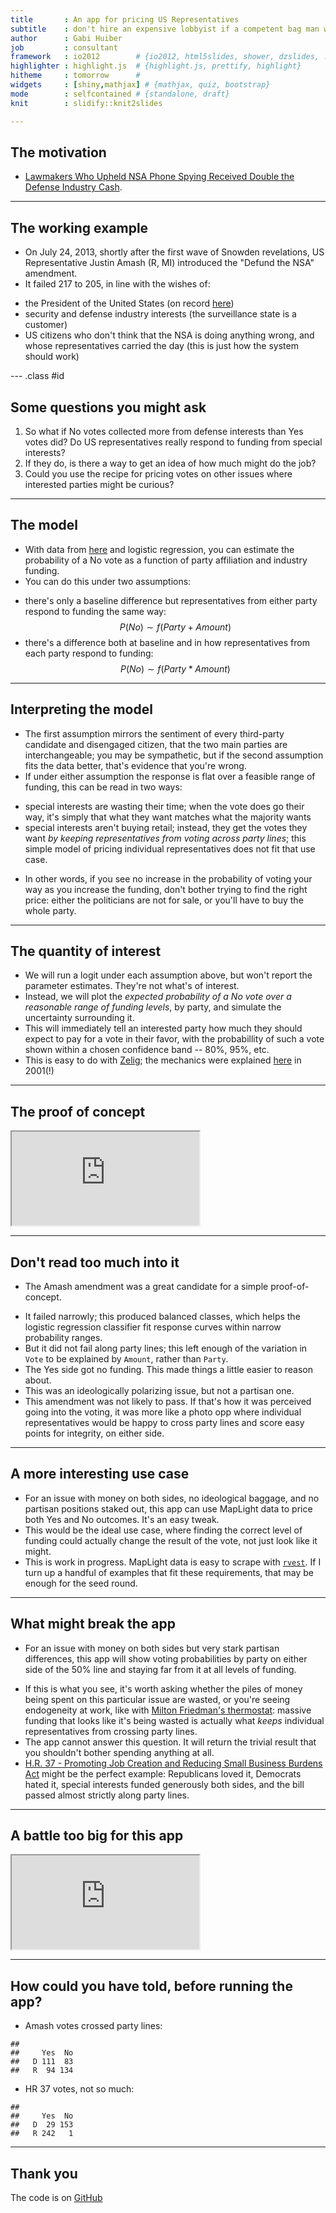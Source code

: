 ```yaml
---
title       : An app for pricing US Representatives
subtitle    : don't hire an expensive lobbyist if a competent bag man will do
author      : Gabi Huiber
job         : consultant
framework   : io2012        # {io2012, html5slides, shower, dzslides, ...}
highlighter : highlight.js  # {highlight.js, prettify, highlight}
hitheme     : tomorrow      # 
widgets     : [shiny,mathjax] # {mathjax, quiz, bootstrap}
mode        : selfcontained # {standalone, draft}
knit        : slidify::knit2slides

--- 
```


<style>
em {
  font-style: italic
}
</style>

## The motivation

* [Lawmakers Who Upheld NSA Phone Spying Received Double the Defense Industry Cash](http://www.wired.com/2013/07/money-nsa-vote/).

---

## The working example

*  On July 24, 2013, shortly after the first wave of Snowden revelations, US Representative Justin Amash (R, MI) introduced the "Defund the NSA" amendment.
* It failed 217 to 205, in line with the wishes of:
 - the President of the United States (on record  [here](http://www.businessinsider.com/amash-amendment-nsa-white-house-obama-veto-2013-7))
 - security and defense industry interests (the surveillance state is a customer)
 - US citizens who don't think that the NSA is doing anything wrong, and whose representatives carried the day (this is just how the system should work)

--- .class #id 

## Some questions you might ask

1. So what if No votes collected more from defense interests than Yes votes did? Do US representatives really respond to funding from special interests?
1. If they do, is there a way to get an idea of how much might do the job?
3. Could you use the recipe for pricing votes on other issues where interested parties might be curious?

---

## The model

* With data from [here](http://maplight.org/us-congress/bill/113-hr-2397/1742215/contributions-by-vote?sort=asc&order=$%20From%20Interest%20Groups%3Cbr%20/%3EThat%20Opposed&party[D]=D&party[R]=R&party[I]=I&vote[AYE]=AYE&vote[NOE]=NOE&vote[NV]=NV&voted_with[with]=with&voted_with[not-with]=not-with&state=&custom_from=01/01/2011&custom_to=12/31/2012&all_pols=1&uid=44999&interests-support=&interests-oppose=D2000-D3000-D5000-D9000-D4000-D0000-D6000&from=01-01-2011&to=12-31-2012&source=pacs-nonpacs&campaign=congressional) and logistic regression, you can estimate the probability of a No vote as a function of party affiliation and industry funding.
* You can do this under two assumptions: 
 - there's only a baseline difference but representatives from either party respond to funding the same way: 
 $$
 P(No) \sim f(Party + Amount)
 $$
 - there's a difference both at baseline and in how representatives from each party respond to funding: 
 $$
 P(No) \sim f(Party * Amount)
 $$


--- 

## Interpreting the model

* The first assumption mirrors the sentiment of every third-party candidate and disengaged citizen, that the two main parties are interchangeable; you may be sympathetic, but if the second assumption fits the data better, that's evidence that you're wrong.
* If under either assumption the response is flat over a feasible range of funding, this can be read in two ways:
 - special interests are wasting their time; when the vote does go their way, it's simply that what they want matches what the majority wants
 - special interests aren't buying retail; instead, they get the votes they want *by keeping representatives from voting across party lines*; this simple model of pricing individual representatives does not fit that use case.
* In other words, if you see no increase in the probability of voting your way as you increase the funding, don't bother trying to find the right price: either the politicians are not for sale, or you'll have to buy the whole party.

---

## The quantity of interest

* We will run a logit under each assumption above, but won't report the parameter estimates. They're not what's of interest.
* Instead, we will plot the *expected probability of a No vote over a reasonable range of funding levels*, by party, and simulate the uncertainty surrounding it.
* This will immediately tell an interested party how much they should expect to pay for a vote in their favor, with the probabillity of such a vote shown within a chosen confidence band -- 80%, 95%, etc.
* This is easy to do with [Zelig](http://zeligproject.org/); the mechanics were explained [here](http://gking.harvard.edu/files/abs/making-abs.shtml) in 2001(!)

---

## The proof of concept

<iframe src=https://ghuiber.shinyapps.io/Amash/></iframe>

---

## Don't read too much into it

* The Amash amendment was a great candidate for a simple proof-of-concept. 
 - It failed narrowly; this produced balanced classes, which helps the logistic regression classifier fit response curves within narrow probability ranges. 
 - But it did not fail along party lines; this left enough of the variation in `Vote` to be explained by `Amount`, rather than `Party`.
 - The Yes side got no funding. This made things a little easier to reason about.
 - This was an ideologically polarizing issue, but not a partisan one. 
 - This amendment was not likely to pass. If that's how it was perceived going into the voting, it was more like a photo opp where individual representatives would be happy to cross party lines and score easy points for integrity, on either side.

--- 

## A more interesting use case
 
* For an issue with money on both sides, no ideological baggage, and no partisan positions staked out, this app can use MapLight data to price both Yes and No outcomes. It's an easy tweak. 
* This would be the ideal use case, where finding the correct level of funding could actually change the result of the vote, not just look like it might.
* This is work in progress. MapLight data is easy to scrape with [`rvest`](http://cran.r-project.org/web/packages/rvest/index.html). If I turn up a handful of examples that fit these requirements, that may be enough for the seed round.

---

## What might break the app

* For an issue with money on both sides but very stark partisan differences, this app will show voting probabilities by party on either side of the 50% line and staying far from it at all levels of funding. 
 - If this is what you see, it's worth asking whether the piles of money being spent on this particular issue are wasted, or you're seeing endogeneity at work, like with [Milton Friedman's thermostat](http://themonkeycage.org/2012/07/31/milton-friedmans-thermostat/): massive funding that looks like it's being wasted is actually what *keeps* individual representatives from crossing party lines.
 - The app cannot answer this question. It will return the trivial result that you shouldn't bother spending anything at all.
 - [H.R. 37 - Promoting Job Creation and Reducing Small Business Burdens Act](http://maplight.org/us-congress/bill/114-hr-37/6586030/total-contributions) might be the perfect example: Republicans loved it, Democrats hated it, special interests funded generously both sides, and the bill passed almost strictly along party lines.

---

## A battle too big for this app

<iframe src=https://ghuiber.shinyapps.io/hr37/></iframe>

---



## How could you have told, before running the app?


* Amash votes crossed party lines:

```
##    
##     Yes  No
##   D 111  83
##   R  94 134
```

* HR 37 votes, not so much:

```
##    
##     Yes  No
##   D  29 153
##   R 242   1
```

---

## Thank you

The code is on [GitHub](https://github.com/ghuiber/Amash)
